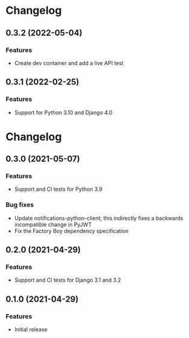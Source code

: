 # Changelog

## 0.3.2 (2022-05-04)

### Features

- Create dev container and add a live API test

## 0.3.1 (2022-02-25)

### Features

- Support for Python 3.10 and Django 4.0

# Changelog

## 0.3.0 (2021-05-07)

### Features

- Support and CI tests for Python 3.9

### Bug fixes

- Update notifications-python-client; this indirectly fixes a backwards incompatible change in PyJWT
- Fix the Factory Boy dependency specification

## 0.2.0 (2021-04-29)

### Features

- Support and CI tests for Django 3.1 and 3.2

## 0.1.0 (2021-04-29)

### Features

- Initial release
